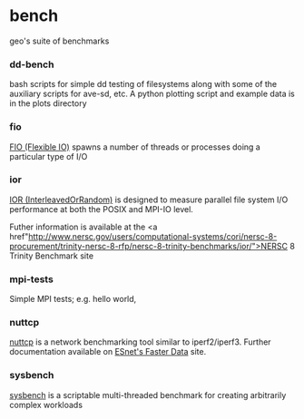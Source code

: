 # bench

geo's suite of benchmarks

### dd-bench

bash scripts for simple dd testing of filesystems along with some of the auxiliary scripts for ave-sd, etc.  A python plotting script and example data is in the plots directory

### fio

<a href="https://github.com/axboe/fio">FIO (Flexible IO)</a> spawns a number of threads or processes doing a particular type of I/O

### ior

<a href="https://github.com/LLNL/ior">IOR (InterleavedOrRandom)</a> is designed to measure parallel file system I/O performance at both the POSIX and MPI-IO level.  

Futher information is available at the <a href"http://www.nersc.gov/users/computational-systems/cori/nersc-8-procurement/trinity-nersc-8-rfp/nersc-8-trinity-benchmarks/ior/">NERSC 8 Trinity Benchmark</a>
site 

### mpi-tests

Simple MPI tests; e.g. hello world,

### nuttcp

<a href="http://nuttcp.net/nuttcp/">nuttcp</a> is a network benchmarking tool similar to iperf2/iperf3.
Further documentation available on <a href="https://fasterdata.es.net/performance-testing/network-troubleshooting-tools/nuttcp/">ESnet's Faster Data</a> site.

### sysbench 

<a href="https://github.com/akopytov/sysbench">sysbench</a> is a scriptable multi-threaded benchmark for creating arbitrarily complex workloads 
